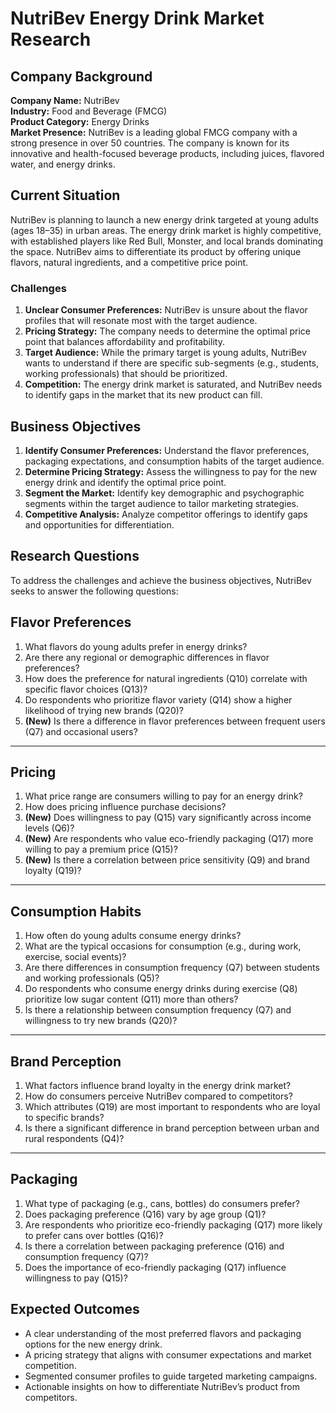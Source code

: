 # NutriBev Energy Drink Market Research

## Company Background

**Company Name:** NutriBev  
**Industry:** Food and Beverage (FMCG)  
**Product Category:** Energy Drinks  
**Market Presence:** NutriBev is a leading global FMCG company with a strong presence in over 50 countries. The company is known for its innovative and health-focused beverage products, including juices, flavored water, and energy drinks.

## Current Situation

NutriBev is planning to launch a new energy drink targeted at young adults (ages 18–35) in urban areas. The energy drink market is highly competitive, with established players like Red Bull, Monster, and local brands dominating the space. NutriBev aims to differentiate its product by offering unique flavors, natural ingredients, and a competitive price point.

### Challenges

1. **Unclear Consumer Preferences:** NutriBev is unsure about the flavor profiles that will resonate most with the target audience.  
2. **Pricing Strategy:** The company needs to determine the optimal price point that balances affordability and profitability.  
3. **Target Audience:** While the primary target is young adults, NutriBev wants to understand if there are specific sub-segments (e.g., students, working professionals) that should be prioritized.  
4. **Competition:** The energy drink market is saturated, and NutriBev needs to identify gaps in the market that its new product can fill.

## Business Objectives

1. **Identify Consumer Preferences:** Understand the flavor preferences, packaging expectations, and consumption habits of the target audience.  
2. **Determine Pricing Strategy:** Assess the willingness to pay for the new energy drink and identify the optimal price point.  
3. **Segment the Market:** Identify key demographic and psychographic segments within the target audience to tailor marketing strategies.  
4. **Competitive Analysis:** Analyze competitor offerings to identify gaps and opportunities for differentiation.

## Research Questions

To address the challenges and achieve the business objectives, NutriBev seeks to answer the following questions:

## **Flavor Preferences**
1. What flavors do young adults prefer in energy drinks?  
2. Are there any regional or demographic differences in flavor preferences?  
3. How does the preference for natural ingredients (Q10) correlate with specific flavor choices (Q13)?  
4. Do respondents who prioritize flavor variety (Q14) show a higher likelihood of trying new brands (Q20)?  
5. **(New)** Is there a difference in flavor preferences between frequent users (Q7) and occasional users?

---

## **Pricing**
1. What price range are consumers willing to pay for an energy drink?  
2. How does pricing influence purchase decisions?  
3. **(New)** Does willingness to pay (Q15) vary significantly across income levels (Q6)?  
4. **(New)** Are respondents who value eco-friendly packaging (Q17) more willing to pay a premium price (Q15)?  
5. **(New)** Is there a correlation between price sensitivity (Q9) and brand loyalty (Q19)?

---

## **Consumption Habits**
1. How often do young adults consume energy drinks?  
2. What are the typical occasions for consumption (e.g., during work, exercise, social events)?  
3. Are there differences in consumption frequency (Q7) between students and working professionals (Q5)?  
4. Do respondents who consume energy drinks during exercise (Q8) prioritize low sugar content (Q11) more than others?  
5. Is there a relationship between consumption frequency (Q7) and willingness to try new brands (Q20)?

---

## **Brand Perception**
1. What factors influence brand loyalty in the energy drink market?  
2. How do consumers perceive NutriBev compared to competitors?  
3. Which attributes (Q19) are most important to respondents who are loyal to specific brands?  
4. Is there a significant difference in brand perception between urban and rural respondents (Q4)?

---

## **Packaging**
1. What type of packaging (e.g., cans, bottles) do consumers prefer?  
2. Does packaging preference (Q16) vary by age group (Q1)?  
3. Are respondents who prioritize eco-friendly packaging (Q17) more likely to prefer cans over bottles (Q16)?  
4. Is there a correlation between packaging preference (Q16) and consumption frequency (Q7)?  
5. Does the importance of eco-friendly packaging (Q17) influence willingness to pay (Q15)?  


## Expected Outcomes

- A clear understanding of the most preferred flavors and packaging options for the new energy drink.  
- A pricing strategy that aligns with consumer expectations and market competition.  
- Segmented consumer profiles to guide targeted marketing campaigns.  
- Actionable insights on how to differentiate NutriBev’s product from competitors.
